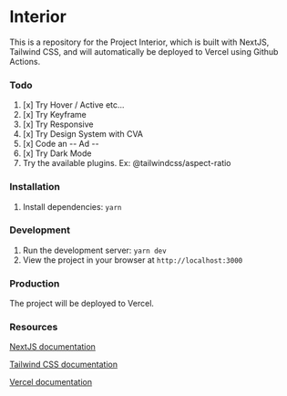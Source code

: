 # Interior

This is a repository for the Project Interior, which is built with NextJS, Tailwind CSS, and will automatically be deployed to Vercel using Github Actions.

### Todo

1. [x] Try Hover / Active etc...
2. [x] Try Keyframe
3. [x] Try Responsive
4. [x] Try Design System with CVA
5. [x] Code an -- Ad --
6. [x] Try Dark Mode
7. Try the available plugins. Ex: @tailwindcss/aspect-ratio

### Installation

1. Install dependencies: `yarn`

### Development

1. Run the development server: `yarn dev`
2. View the project in your browser at `http://localhost:3000`

### Production

The project will be deployed to Vercel.

### Resources

[NextJS documentation](https://nextjs.org)

[Tailwind CSS documentation](https://tailwindcss.com/docs)

[Vercel documentation](https://vercel.com)
